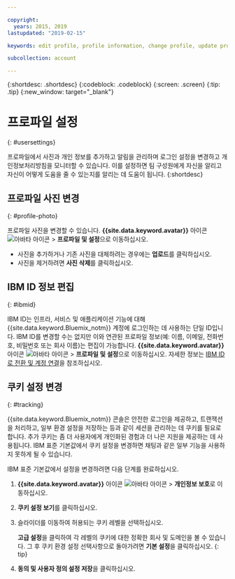 ```yaml
---

copyright:
  years: 2015, 2019
lastupdated: "2019-02-15"

keywords: edit profile, profile information, change profile, update profile, cookies, tracking, privacy

subcollection: account

---
```


{:shortdesc: .shortdesc}
{:codeblock: .codeblock}
{:screen: .screen}
{:tip: .tip}
{:new_window: target="_blank"}

# 프로파일 설정
{: #usersettings}

프로파일에서 사진과 개인 정보를 추가하고 알림을 관리하며 로그인 설정을 변경하고 개인정보처리방침을 모니터할 수 있습니다. 이를 설정하면 팀 구성원에게 자신을 알리고 자신이 어떻게 도움을 줄 수 있는지를 알리는 데 도움이 됩니다.
{:shortdesc}


## 프로파일 사진 변경
{: #profile-photo}

프로파일 사진을 변경할 수 있습니다. **{{site.data.keyword.avatar}}** 아이콘 ![아바타 아이콘](../icons/i-avatar-icon.svg) &gt; **프로파일 및 설정**으로 이동하십시오.

  * 사진을 추가하거나 기존 사진을 대체하려는 경우에는 **업로드**를 클릭하십시오.
  * 사진을 제거하려면 **사진 삭제**를 클릭하십시오.


## IBM ID 정보 편집
{: #ibmid}

IBM ID는 인프라, 서비스 및 애플리케이션 기능에 대해 {{site.data.keyword.Bluemix_notm}} 계정에 로그인하는 데 사용하는 단일 ID입니다. IBM ID를 변경할 수는 없지만 이와 연관된 프로파일 정보(예: 이름, 이메일, 전화번호, 비밀번호 또는 회사 이름)는 편집이 가능합니다. **{{site.data.keyword.avatar}}** 아이콘 ![아바타 아이콘](../icons/i-avatar-icon.svg) &gt; **프로파일 및 설정**으로 이동하십시오. 자세한 정보는 [IBM ID로 전환 및 계정 연결](/docs/account?topic=account-unifyingaccounts)을 참조하십시오.


## 쿠키 설정 변경
{: #tracking}

{{site.data.keyword.Bluemix_notm}} 콘솔은 안전한 로그인을 제공하고, 트랜잭션을 처리하고, 일부 환경 설정을 저장하는 등과 같이 세션을 관리하는 데 쿠키를 필요로 합니다. 추가 쿠키는 좀 더 사용자에게 개인화된 경험과 더 나은 지원을 제공하는 데 사용됩니다. IBM 표준 기본값에서 쿠키 설정을 변경하면 채팅과 같은 일부 기능을 사용하지 못하게 될 수 있습니다.

IBM 표준 기본값에서 설정을 변경하려면 다음 단계를 완료하십시오.
1. **{{site.data.keyword.avatar}}** 아이콘 ![아바타 아이콘](../icons/i-avatar-icon.svg) &gt; **개인정보 보호**로 이동하십시오.
1. **쿠키 설정 보기**를 클릭하십시오.
1. 슬라이더를 이동하여 허용되는 쿠키 레벨을 선택하십시오.

   **고급 설정**을 클릭하여 각 레벨의 쿠키에 대한 정확한 회사 및 도메인을 볼 수 있습니다. 그 후 쿠키 환경 설정 선택사항으로 돌아가려면 **기본 설정**을 클릭하십시오.
   {: tip}
1. **동의 및 사용자 정의 설정 저장**을 클릭하십시오.
